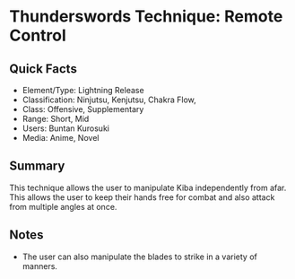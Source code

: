# Thunderswords Technique: Remote Control

## Quick Facts
- Element/Type: Lightning Release
- Classification: Ninjutsu, Kenjutsu, Chakra Flow,
- Class: Offensive, Supplementary
- Range: Short, Mid
- Users: Buntan Kurosuki
- Media: Anime, Novel

## Summary
This technique allows the user to manipulate Kiba independently from afar. This allows the user to keep their hands free for combat and also attack from multiple angles at once.

## Notes
- The user can also manipulate the blades to strike in a variety of manners.
